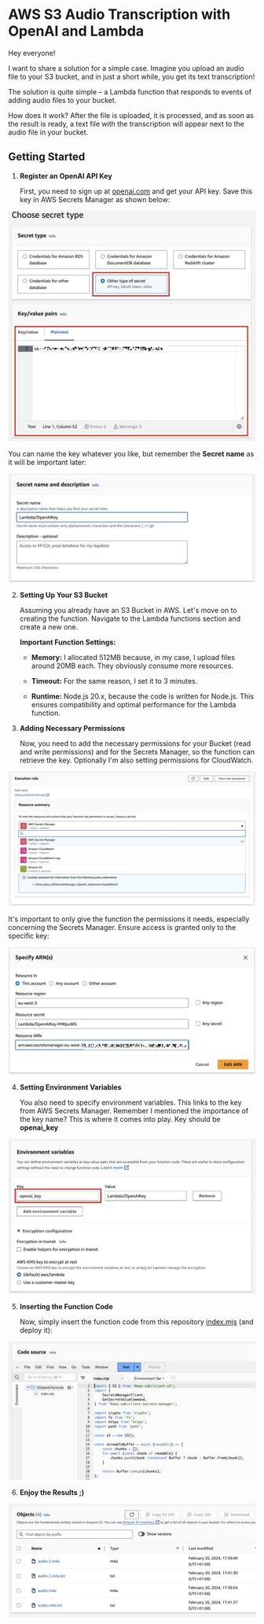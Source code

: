 # AWS S3 Audio Transcription with OpenAI and Lambda

Hey everyone!

I want to share a solution for a simple case. Imagine you upload an audio file to your S3 bucket, and in just a short while, you get its text transcription!

The solution is quite simple – a Lambda function that responds to events of adding audio files to your bucket.

How does it work? After the file is uploaded, it is processed, and as soon as the result is ready, a text file with the transcription will appear next to the audio file in your bucket.


## Getting Started

1. **Register an OpenAI API Key**

   First, you need to sign up at [openai.com](https://openai.com) and get your API key. Save this key in AWS Secrets Manager as shown below:

![SecretsManager.jpg](images%2FSecretsManager.jpg) 

   You can name the key whatever you like, but remember the **Secret name** as it will be important later:

![SecretsManager2.jpg](images%2FSecretsManager2.jpg)

2. **Setting Up Your S3 Bucket**

   Assuming you already have an S3 Bucket in AWS. Let's move on to creating the function. Navigate to the Lambda functions section and create a new one.

   **Important Function Settings:**

    - **Memory:** I allocated 512MB because, in my case, I upload files around 20MB each. They obviously consume more resources.

    - **Timeout:** For the same reason, I set it to 3 minutes.

    - **Runtime:** Node.js 20.x, because the code is written for Node.js. This ensures compatibility and optimal performance for the Lambda function.


3. **Adding Necessary Permissions**

   Now, you need to add the necessary permissions for your Bucket (read and write permissions) and for the Secrets Manager, so the function can retrieve the key. Optionally I'm also setting permissions for CloudWatch.


![Permissions.jpg](images%2FPermissions.jpg)

   It's important to only give the function the permissions it needs, especially concerning the Secrets Manager. Ensure access is granted only to the specific key:

![PermissionsSecrets.jpg](images%2FPermissionsSecrets.jpg)

4. **Setting Environment Variables**

   You also need to specify environment variables. This links to the key from AWS Secrets Manager. Remember I mentioned the importance of the key name? This is where it comes into play. Key should be **openai_key**

![EnvironmentVariable.jpg](images%2FEnvironmentVariable.jpg)

5. **Inserting the Function Code**

   Now, simply insert the function code from this repository [index.mjs](index.mjs) (and deploy it):

![Code.jpg](images%2FCode.jpg)

6. **Enjoy the Results ;)**

![Result.jpg](images%2FResult.jpg)

